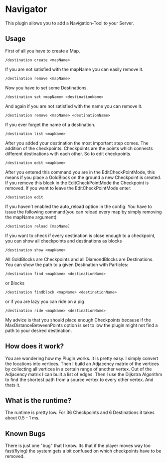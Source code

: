 # Navigator
This plugin allows you to add a Navigation-Tool to your Server.

## Usage
First of all you have to create a Map.
   ```
   /destination create <mapName>
   ```
If you are not satisfied with the mapName you can easily remove it.
   ```
   /destination remove <mapName>
   ```
Now you have to set some Destinations.
   ```
   /destination set <mapName> <destinationName>
   ```
And again if you are not satisfied with the name you can remove it.
   ```
   /destination remove <mapName> <destinationName>
   ```
If you ever forget the name of a destination.
   ```
   /destination list <mapName>
   ```
After you added your destination the most important step comes.
The addition of the checkpoints. Checkpoints are the points which connects
different destinations with each other. So to edit checkpoints.
   ```
   /destination edit <mapName>
   ```
After you entered this command you are in the EditCheckPointMode, this means if
you place a GoldBlock on the ground a new Checkpoint is created. If you remove
this block in the EditCheckPointMode the Checkpoint is removed.
If you want to leave the EditCheckPointMode enter:
   ```
   /destination edit
   ```
If you haven't enabled the auto_reload option in the config.
You have to issue the following command(you can reload every map by simply removing the mapName argument) 
```
/destination reload [mapName]
```
If you want to check if every destination is close enough to a checkpoint, you can show all checkpoints and destinations
as blocks
 ```
 /destination show <mapName>
 ```
 All GoldBlocks are Checkpoints and all DiamondBlocks are Destinations.
You can show the path to a given Destination with Particles:
   ```
   /destination find <mapName> <destinationName>
   ```
or Blocks
   ```
   /destination findblock <mapName> <destinationName>
   ```
or if you are lazy you can ride on a pig
   ```
   /destination ride <mapName> <destinationName>
   ```
My advice is that you should place enough Checkpoints because if 
the MaxDistanceBetweenPoints option is set to low the plugin might
not find a path to your desired destination.
## How does it work?
You are wondering how my Plugin works.
It is pretty easy.
I simply convert the locations into vertices.
Then I build an Adjacency matrix of the vertices by collecting all vertices in a certain range of another vertex.
Out of the Adjacency matrix I can built a list of edges.
Then I use the Dijkstra Algorithm to find the shortest path from a source vertex to every other vertex.
And thats it.
## What is the runtime?
The runtime is pretty low. For 36 Checkpoints and 6 Destinations it takes about 0.5 - 1 ms.
## Known Bugs
There is just one "bug" that I know. Its that if the player moves way too fast(flying) the system gets a bit confused on which checkpoints have to be removed.
